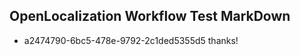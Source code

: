 ## OpenLocalization Workflow Test MarkDown
* a2474790-6bc5-478e-9792-2c1ded5355d5 thanks!

<!--HONumber=Jul16_HO5-->


